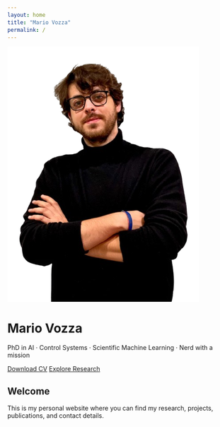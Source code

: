 ```yaml
---
layout: home
title: "Mario Vozza"
permalink: /
---
```


<div class="text-center">
  <img src="/assets/images/photo.png" alt="Mario Vozza" class="rounded-full mx-auto border-4 border-green-900 shadow-lg w-40 h-40 mb-6" />
  <h1 class="text-5xl font-bold text-green-900 mb-2">Mario Vozza</h1>
  <p class="text-xl text-gray-600 mb-6">PhD in AI · Control Systems · Scientific Machine Learning · Nerd with a mission</p>

  <div class="space-x-4">
    <a href="/cv.pdf" class="btn btn-primary">Download CV</a>
    <a href="/research/" class="btn btn-secondary">Explore Research</a>
  </div>
</div>

<section class="mt-16 max-w-3xl mx-auto text-gray-700">
  <h2 class="text-3xl font-semibold text-green-900 mb-4">Welcome</h2>
  <p>This is my personal website where you can find my research, projects, publications, and contact details.</p>
</section>
